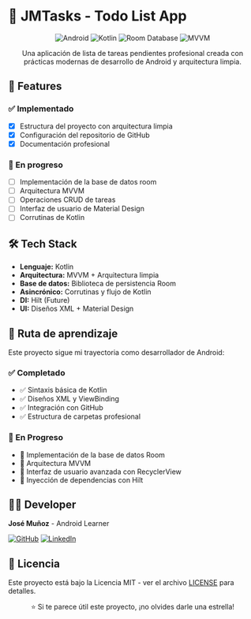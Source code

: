 # 🚀 JMTasks - Todo List App

<div align="center">
  
![Android](https://img.shields.io/badge/Android-3DDC84?style=for-the-badge&logo=android&logoColor=white)
![Kotlin](https://img.shields.io/badge/Kotlin-0095D5?style=for-the-badge&logo=kotlin&logoColor=white)
![Room Database](https://img.shields.io/badge/Room-4285F4?style=for-the-badge&logo=google&logoColor=white)
![MVVM](https://img.shields.io/badge/MVVM-Architecture-FF6D00?style=for-the-badge)

Una aplicación de lista de tareas pendientes profesional creada con prácticas modernas de desarrollo de Android y arquitectura limpia.

</div>

## 📱 Features

### ✅ Implementado
- [x] Estructura del proyecto con arquitectura limpia
- [x] Configuración del repositorio de GitHub
- [x] Documentación profesional

### 🚧 En progreso
- [ ] Implementación de la base de datos room
- [ ] Arquitectura MVVM
- [ ] Operaciones CRUD de tareas
- [ ] Interfaz de usuario de Material Design
- [ ] Corrutinas de Kotlin

## 🛠️ Tech Stack
- **Lenguaje:** Kotlin
- **Arquitectura:** MVVM + Arquitectura limpia
- **Base de datos:** Biblioteca de persistencia Room
- **Asincrónico:** Corrutinas y flujo de Kotlin
- **DI:** Hilt (Future)
- **UI:** Diseños XML + Material Design

## 🎯 Ruta de aprendizaje

Este proyecto sigue mi trayectoria como desarrollador de Android:

### ✅ Completado
- ✅ Sintaxis básica de Kotlin  
- ✅ Diseños XML y ViewBinding
- ✅ Integración con GitHub
- ✅ Estructura de carpetas profesional

### 🔄 En Progreso
- 🔄 Implementación de la base de datos Room
- 🔄 Arquitectura MVVM
- 🔄 Interfaz de usuario avanzada con RecyclerView
- 🔄 Inyección de dependencias con Hilt

## 👨‍💻 Developer

**José Muñoz** - Android Learner  

[![GitHub](https://img.shields.io/badge/GitHub-181717?style=flat&logo=github&logoColor=white)](https://github.com/joseMunozNunez10)
[![LinkedIn](https://img.shields.io/badge/LinkedIn-0077B5?style=flat&logo=linkedin&logoColor=white)](https://www.linkedin.com/in/jose-munoz-nunez/)

## 📄 Licencia

Este proyecto está bajo la Licencia MIT - ver el archivo [LICENSE](LICENSE) para detalles.

<div align="center">⭐ Si te parece útil este proyecto, ¡no olvides darle una estrella!
</div> 
